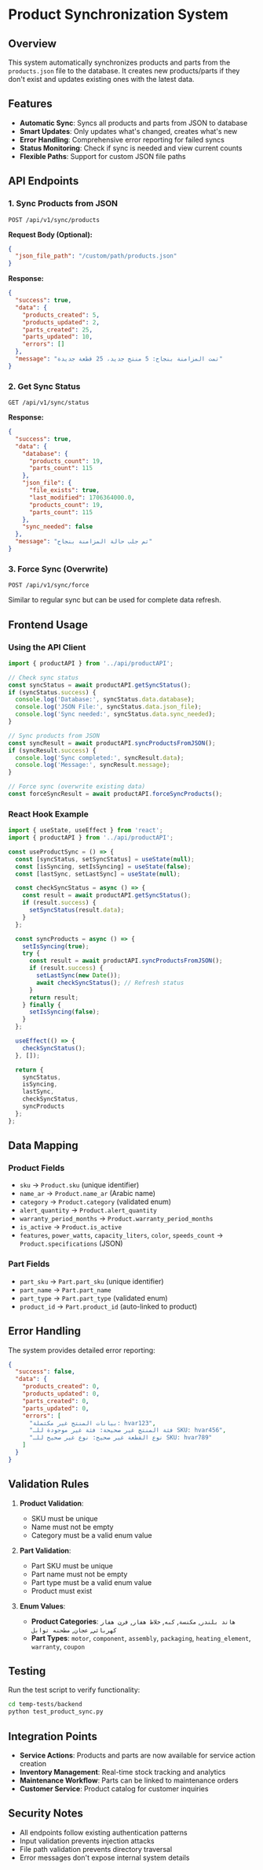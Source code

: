 # Product Synchronization System

## Overview

This system automatically synchronizes products and parts from the `products.json` file to the database. It creates new products/parts if they don't exist and updates existing ones with the latest data.

## Features

- **Automatic Sync**: Syncs all products and parts from JSON to database
- **Smart Updates**: Only updates what's changed, creates what's new
- **Error Handling**: Comprehensive error reporting for failed syncs
- **Status Monitoring**: Check if sync is needed and view current counts
- **Flexible Paths**: Support for custom JSON file paths

## API Endpoints

### 1. Sync Products from JSON
```http
POST /api/v1/sync/products
```

**Request Body (Optional):**
```json
{
  "json_file_path": "/custom/path/products.json"
}
```

**Response:**
```json
{
  "success": true,
  "data": {
    "products_created": 5,
    "products_updated": 2,
    "parts_created": 25,
    "parts_updated": 10,
    "errors": []
  },
  "message": "تمت المزامنة بنجاح: 5 منتج جديد، 25 قطعة جديدة"
}
```

### 2. Get Sync Status
```http
GET /api/v1/sync/status
```

**Response:**
```json
{
  "success": true,
  "data": {
    "database": {
      "products_count": 19,
      "parts_count": 115
    },
    "json_file": {
      "file_exists": true,
      "last_modified": 1706364000.0,
      "products_count": 19,
      "parts_count": 115
    },
    "sync_needed": false
  },
  "message": "تم جلب حالة المزامنة بنجاح"
}
```

### 3. Force Sync (Overwrite)
```http
POST /api/v1/sync/force
```

Similar to regular sync but can be used for complete data refresh.

## Frontend Usage

### Using the API Client

```javascript
import { productAPI } from '../api/productAPI';

// Check sync status
const syncStatus = await productAPI.getSyncStatus();
if (syncStatus.success) {
  console.log('Database:', syncStatus.data.database);
  console.log('JSON File:', syncStatus.data.json_file);
  console.log('Sync needed:', syncStatus.data.sync_needed);
}

// Sync products from JSON
const syncResult = await productAPI.syncProductsFromJSON();
if (syncResult.success) {
  console.log('Sync completed:', syncResult.data);
  console.log('Message:', syncResult.message);
}

// Force sync (overwrite existing data)
const forceSyncResult = await productAPI.forceSyncProducts();
```

### React Hook Example

```javascript
import { useState, useEffect } from 'react';
import { productAPI } from '../api/productAPI';

const useProductSync = () => {
  const [syncStatus, setSyncStatus] = useState(null);
  const [isSyncing, setIsSyncing] = useState(false);
  const [lastSync, setLastSync] = useState(null);

  const checkSyncStatus = async () => {
    const result = await productAPI.getSyncStatus();
    if (result.success) {
      setSyncStatus(result.data);
    }
  };

  const syncProducts = async () => {
    setIsSyncing(true);
    try {
      const result = await productAPI.syncProductsFromJSON();
      if (result.success) {
        setLastSync(new Date());
        await checkSyncStatus(); // Refresh status
      }
      return result;
    } finally {
      setIsSyncing(false);
    }
  };

  useEffect(() => {
    checkSyncStatus();
  }, []);

  return {
    syncStatus,
    isSyncing,
    lastSync,
    checkSyncStatus,
    syncProducts
  };
};
```

## Data Mapping

### Product Fields
- `sku` → `Product.sku` (unique identifier)
- `name_ar` → `Product.name_ar` (Arabic name)
- `category` → `Product.category` (validated enum)
- `alert_quantity` → `Product.alert_quantity`
- `warranty_period_months` → `Product.warranty_period_months`
- `is_active` → `Product.is_active`
- `features`, `power_watts`, `capacity_liters`, `color`, `speeds_count` → `Product.specifications` (JSON)

### Part Fields
- `part_sku` → `Part.part_sku` (unique identifier)
- `part_name` → `Part.part_name`
- `part_type` → `Part.part_type` (validated enum)
- `product_id` → `Part.product_id` (auto-linked to product)

## Error Handling

The system provides detailed error reporting:

```json
{
  "success": false,
  "data": {
    "products_created": 0,
    "products_updated": 0,
    "parts_created": 0,
    "parts_updated": 0,
    "errors": [
      "بيانات المنتج غير مكتملة: hvar123",
      "فئة المنتج غير صحيحة: فئة غير موجودة للـ SKU: hvar456",
      "نوع القطعة غير صحيح: نوع غير صحيح للـ SKU: hvar789"
    ]
  }
}
```

## Validation Rules

1. **Product Validation**:
   - SKU must be unique
   - Name must not be empty
   - Category must be a valid enum value

2. **Part Validation**:
   - Part SKU must be unique
   - Part name must not be empty
   - Part type must be a valid enum value
   - Product must exist

3. **Enum Values**:
   - **Product Categories**: `هاند بلندر`, `مكنسة`, `كبه`, `خلاط هفار`, `فرن هفار كهربائي`, `عجان`, `مطحنه توابل`
   - **Part Types**: `motor`, `component`, `assembly`, `packaging`, `heating_element`, `warranty`, `coupon`

## Testing

Run the test script to verify functionality:

```bash
cd temp-tests/backend
python test_product_sync.py
```

## Integration Points

- **Service Actions**: Products and parts are now available for service action creation
- **Inventory Management**: Real-time stock tracking and analytics
- **Maintenance Workflow**: Parts can be linked to maintenance orders
- **Customer Service**: Product catalog for customer inquiries

## Security Notes

- All endpoints follow existing authentication patterns
- Input validation prevents injection attacks
- File path validation prevents directory traversal
- Error messages don't expose internal system details
